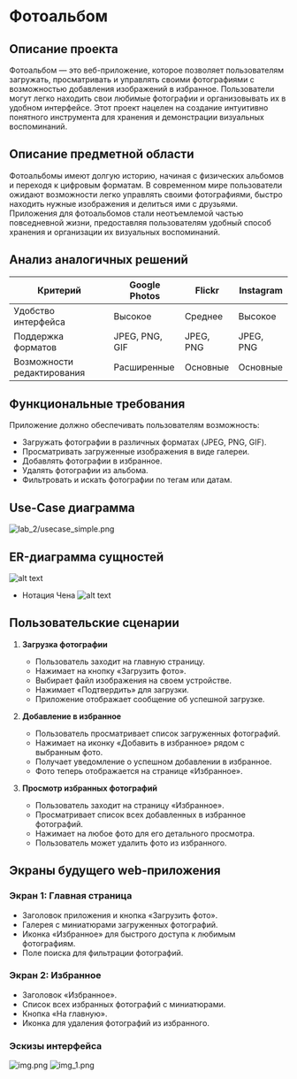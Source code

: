 # Фотоальбом

## Описание проекта
Фотоальбом — это веб-приложение, которое позволяет пользователям загружать, просматривать и управлять своими фотографиями с возможностью добавления изображений в избранное. Пользователи могут легко находить свои любимые фотографии и организовывать их в удобном интерфейсе. Этот проект нацелен на создание интуитивно понятного инструмента для хранения и демонстрации визуальных воспоминаний.

## Описание предметной области
Фотоальбомы имеют долгую историю, начиная с физических альбомов и переходя к цифровым форматам. В современном мире пользователи ожидают возможности легко управлять своими фотографиями, быстро находить нужные изображения и делиться ими с друзьями. Приложения для фотоальбомов стали неотъемлемой частью повседневной жизни, предоставляя пользователям удобный способ хранения и организации их визуальных воспоминаний.

## Анализ аналогичных решений

| Критерий                   | Google Photos    | Flickr           | Instagram       |
|----------------------------|------------------|------------------|------------------|
| Удобство интерфейса        | Высокое          | Среднее          | Высокое          |
| Поддержка форматов         | JPEG, PNG, GIF   | JPEG, PNG        | JPEG, PNG        |
| Возможности редактирования | Расширенные      | Основные         | Основные         |

## Функциональные требования
Приложение должно обеспечивать пользователям возможность:
- Загружать фотографии в различных форматах (JPEG, PNG, GIF).
- Просматривать загруженные изображения в виде галереи.
- Добавлять фотографии в избранное.
- Удалять фотографии из альбома.
- Фильтровать и искать фотографии по тегам или датам.

## Use-Case диаграмма
![lab_2/usecase_simple.png](usecase_simple.png)

## ER-диаграмма сущностей
![alt text](Er_diagramm.png)

- Нотация Чена
![alt text](image-1.png)

## Пользовательские сценарии
1. **Загрузка фотографии**
   - Пользователь заходит на главную страницу.
   - Нажимает на кнопку «Загрузить фото».
   - Выбирает файл изображения на своем устройстве.
   - Нажимает «Подтвердить» для загрузки.
   - Приложение отображает сообщение об успешной загрузке.

2. **Добавление в избранное**
   - Пользователь просматривает список загруженных фотографий.
   - Нажимает на иконку «Добавить в избранное» рядом с выбранным фото.
   - Получает уведомление о успешном добавлении в избранное.
   - Фото теперь отображается на странице «Избранное».

3. **Просмотр избранных фотографий**
   - Пользователь заходит на страницу «Избранное».
   - Просматривает список всех добавленных в избранное фотографий.
   - Нажимает на любое фото для его детального просмотра.
   - Пользователь может удалить фото из избранного.

## Экраны будущего web-приложения

### Экран 1: Главная страница
- Заголовок приложения и кнопка «Загрузить фото».
- Галерея с миниатюрами загруженных фотографий.
- Иконка «Избранное» для быстрого доступа к любимым фотографиям.
- Поле поиска для фильтрации фотографий.

### Экран 2: Избранное
- Заголовок «Избранное».
- Список всех избранных фотографий с миниатюрами.
- Кнопка «На главную».
- Иконка для удаления фотографий из избранного.

### Эскизы интерфейса
![img.png](img.png) ![img_1.png](img_1.png)